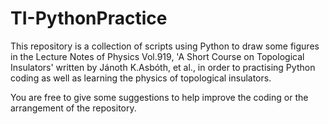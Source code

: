 # TI-PythonPractice
This repository is a collection of scripts using Python to draw some figures in the Lecture Notes of Physics Vol.919, 'A Short Course on Topological Insulators' written by Jánoth K.Asbóth, et al., in order to practising Python coding as well as learning the physics of topological insulators. 

You are free to give some suggestions to help improve the coding or the arrangement of the repository.
